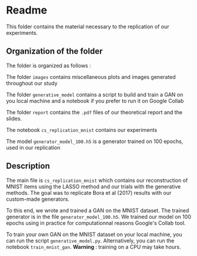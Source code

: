 # Readme 

This folder contains the material necessary to the replication of our experiments. 

## Organization of the folder
The folder is organized as follows : 

The folder ``images`` contains miscellaneous plots and images generated throughout our study 

The folder ```generative_model``` contains a script to build and train a GAN on you local machine and a notebook if you prefer to run it on Google Collab

The folder ```report``` contains the ```.pdf``` files of our theoretical report and the slides.

The notebook ```cs_replication_mnist``` contains our experiments

The model ```generator_model_100.h5``` is a generator trained on 100 epochs, used in our replication


## Description 

The main file is ```cs_replication_mnist``` which contains our reconstruction of MNIST items using the LASSO method and our trials with the generative methods. The goal was to replicate Bora et al (2017) results with our custom-made generators.

To this end, we wrote and trained a GAN on the MNIST dataset. The trained generator is in the file ```generator_model_100.h5```. We trained our model on 100 epochs using in practice for computationnal reasons Google's Collab tool. 

To train your own GAN on the MNIST dataset on your local machine, you can run the script ```generative_model.py```. Alternatively, you can run the notebook ```train_mnist_gan```. <b>Warning </b>:  training on a CPU may take hours. 
